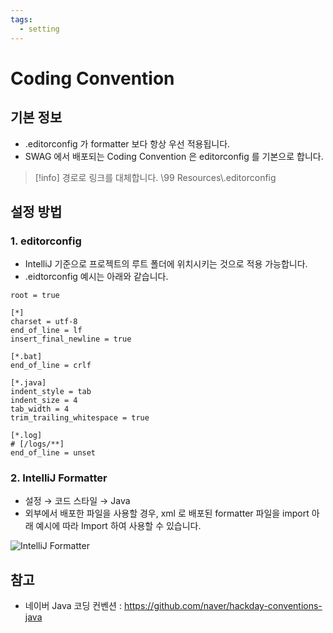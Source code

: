 ```yaml
---
tags:
  - setting
---
```

# Coding Convention

## 기본 정보

- .editorconfig 가 formatter 보다 항상 우선 적용됩니다.
- SWAG 에서 배포되는 Coding Convention 은 editorconfig 를 기본으로 합니다.

> [!info]
> 경로로 링크를 대체합니다.
> \\99 Resources\\.editorconfig
> 


## 설정 방법

### 1. editorconfig

- IntelliJ 기준으로 프로젝트의 루트 폴더에 위치시키는 것으로 적용 가능합니다.
- .eidtorconfig 예시는 아래와 같습니다.

```
root = true

[*]
charset = utf-8
end_of_line = lf
insert_final_newline = true

[*.bat]
end_of_line = crlf

[*.java]
indent_style = tab
indent_size = 4
tab_width = 4
trim_trailing_whitespace = true

[*.log]
# [/logs/**]
end_of_line = unset

```


### 2. IntelliJ Formatter

- 설정 → 코드 스타일 → Java
- 외부에서 배포한 파일을 사용할 경우, xml 로 배포된 formatter 파일을 import 아래 예시에 따라 Import 하여 사용할 수 있습니다.

![IntelliJ Formatter](intellij_formatter_example.png)


## 참고

- 네이버 Java 코딩 컨벤션 : https://github.com/naver/hackday-conventions-java